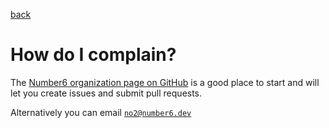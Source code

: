 [back](./)

# How do I complain?

The [Number6 organization page on GitHub](https://github.com/Number6App) is a good place to start and will let you create issues and submit pull requests. 

Alternatively you can email [`no2@number6.dev`](mailto:no2@nuber6.dev)